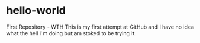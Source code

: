 # hello-world
First Repository - WTH
This is my first attempt at GitHub and I have no idea what the hell I'm doing but am stoked to be trying it.
